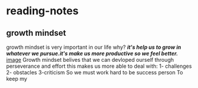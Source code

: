 # reading-notes
## growth mindset
growth mindset is very important in our life why? ***it's help us to grow in whatever we pursue.it's make us more productive so we feel better.***
[image](https://static.dw.com/image/19392815_6.jpg)
Growth mindset belives that we can devloped ourself through perseverance and effort this makes us more able to deal with:
1- challenges
2- obstacles
3-criticism
So we must work hard to be success person
To keep my
